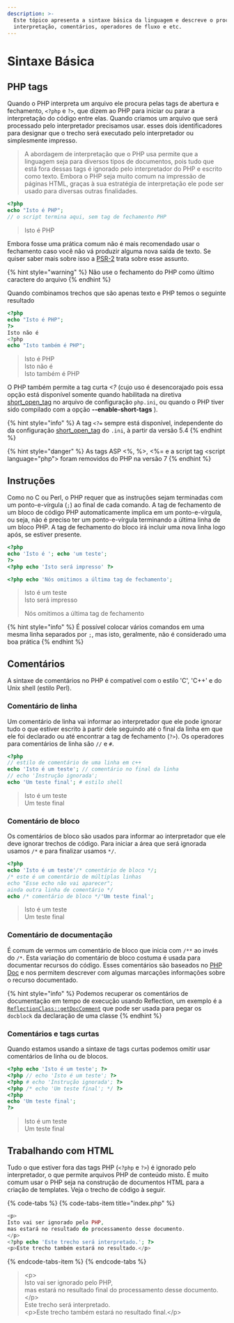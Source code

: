 ```yaml
---
description: >-
  Este tópico apresenta a sintaxe básica da linguagem e descreve o processo de
  interpretação, comentários, operadores de fluxo e etc.
---
```


# Sintaxe Básica

## PHP tags

Quando o PHP interpreta um arquivo ele procura pelas tags de abertura e fechamento, `<?php` e `?>`, que dizem ao PHP para iniciar ou parar a interpretação do código entre elas. Quando criamos um arquivo que será processado pelo interpretador precisamos usar. esses dois identificadores para designar que o trecho será executado pelo interpretador ou simplesmente impresso.

> A abordagem de interpretação que o PHP usa permite que a linguagem seja para diversos tipos de documentos, pois tudo que está fora dessas tags é ignorado pelo interpretador do PHP e escrito como texto. Embora o PHP seja muito comum na impressão de páginas HTML, graças à sua estratégia de interpretação ele pode ser usado para diversas outras finalidades.

```php
<?php
echo "Isto é PHP";
// o script termina aqui, sem tag de fechamento PHP
```

> Isto é PHP

Embora fosse uma prática comum não é mais recomendado usar o fechamento caso você não vá produzir alguma nova saída de texto. Se quiser saber mais sobre isso a [PSR-2](https://www.php-fig.org/psr/psr-2) trata sobre esse assunto.

{% hint style="warning" %}
Não use o fechamento do PHP como último caractere do arquivo
{% endhint %}

Quando combinamos trechos que são apenas texto e PHP temos o seguinte resultado

```php
<?php
echo "Isto é PHP";
?>
Isto não é
<?php
echo "Isto também é PHP";
```

> Isto é PHP  
> Isto não é  
> Isto também é PHP

O PHP também permite a tag curta _&lt;?_ \(cujo uso é desencorajado pois essa opção está disponível somente quando habilitada na diretiva [short\_open\_tag](https://www.php.net/manual/pt_BR/ini.core.php#ini.short-open-tag) no arquivo de configuração `php.ini`, ou quando o PHP tiver sido compilado com a opção **--enable-short-tags** \).

{% hint style="info" %}
A tag `<?=` sempre está disponível, independente do da configuração [short\_open\_tag](https://php.net/short_open_tag) do `.ini`, à partir da versão 5.4
{% endhint %}

{% hint style="danger" %}
As tags ASP &lt;%, %&gt;, &lt;%= e a script tag &lt;script language="php"&gt; foram removidos do PHP na versão 7
{% endhint %}

## Instruções

Como no C ou Perl, o PHP requer que as instruções sejam terminadas com um ponto-e-vírgula \(`;`\) ao final de cada comando. A tag de fechamento de um bloco de código PHP automaticamente implica em um ponto-e-vírgula, ou seja, não é preciso ter um ponto-e-vírgula terminando a última linha de um bloco PHP. A tag de fechamento do bloco irá incluir uma nova linha logo após, se estiver presente.

```php
<?php
echo 'Isto é '; echo 'um teste';
?>
<?php echo 'Isto será impresso' ?>

<?php echo 'Nós omitimos a última tag de fechamento';
```

> Isto é um teste  
> Isto será impresso  
>   
> Nós omitimos a última tag de fechamento

{% hint style="info" %}
É possível colocar vários comandos em uma mesma linha separados por `;`, mas isto, geralmente, não é considerado uma boa prática
{% endhint %}

## Comentários

A sintaxe de comentários no PHP é compatível com o estilo 'C', 'C++' e do Unix shell \(estilo Perl\).

### Comentário de linha

Um comentário de linha vai informar ao interpretador que ele pode ignorar tudo o que estiver escrito à partir dele seguindo até o final da linha em que ele foi declarado ou até encontrar a tag de fechamento \(`?>`\). Os operadores para comentários de linha são `//` e `#`.

```php
<?php
// estilo de comentário de uma linha em c++
echo 'Isto é um teste'; // comentário no final da linha
// echo 'Instrução ignorada';
echo 'Um teste final'; # estilo shell
```

> Isto é um teste  
> Um teste final

### Comentário de bloco

Os comentários de bloco são usados para informar ao interpretador que ele deve ignorar trechos de código. Para iniciar a área que será ignorada usamos `/*` e para finalizar usamos `*/`.

```php
<?php
echo 'Isto é um teste'/* comentário de bloco */;
/* este é um comentário de múltiplas linhas
echo "Esse echo não vai aparecer";
ainda outra linha de comentário */
echo /* comentário de bloco */'Um teste final';
```

> Isto é um teste  
> Um teste final

### Comentário de documentação

É comum de vermos um comentário de bloco que inicia com `/**` ao invés do `/*`. Esta variação do comentário de bloco costuma é usada para documentar recursos do código. Esses comentários são baseados no [PHP Doc](https://docs.phpdoc.org/references/phpdoc/index.html) e nos permitem descrever com algumas marcações informações sobre o recurso documentado.

{% hint style="info" %}
Podemos recuperar os comentários de documentação em tempo de execução usando Reflection, um exemplo é a [`ReflectionClass::getDocComment`](https://www.php.net/manual/en/reflectionclass.getdoccomment.php) que pode ser usada para pegar os `docblock` da declaração de uma classe
{% endhint %}

### Comentários e tags curtas

Quando estamos usando a sintaxe de tags curtas podemos omitir usar comentários de linha ou de blocos.

```php
<?php echo 'Isto é um teste'; ?>
<?php // echo 'Isto é um teste'; ?>
<?php # echo 'Instrução ignorada'; ?>
<?php /* echo 'Um teste final'; */ ?>
<?php
echo 'Um teste final';
?>
```

> Isto é um teste  
> Um teste final

## Trabalhando com HTML

Tudo o que estiver fora das tags PHP \(`<?php` e `?>`\) é ignorado pelo interpretador, o que permite arquivos PHP de conteúdo misto. É muito comum usar o PHP seja na construção de documentos HTML para a criação de templates. Veja o trecho de código à seguir.

{% code-tabs %}
{% code-tabs-item title="index.php" %}
```php
<p>
Isto vai ser ignorado pelo PHP, 
mas estará no resultado do processamento desse documento.
</p>
<?php echo 'Este trecho será interpretado.'; ?>
<p>Este trecho também estará no resultado.</p>
```
{% endcode-tabs-item %}
{% endcode-tabs %}

> &lt;p&gt;  
> Isto vai ser ignorado pelo PHP,   
> mas estará no resultado final do processamento desse documento.  
> &lt;/p&gt;  
> Este trecho será interpretado.  
> &lt;p&gt;Este trecho também estará no resultado final.&lt;/p&gt;



